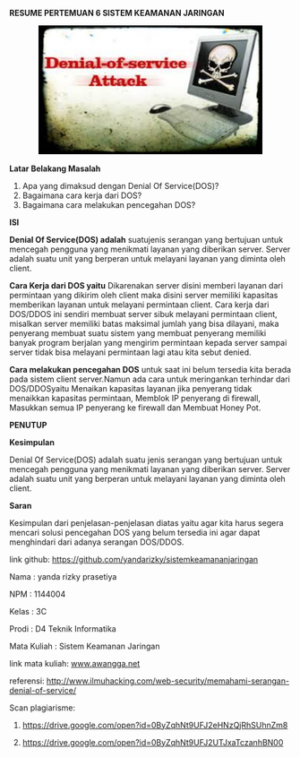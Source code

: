 **RESUME PERTEMUAN 6 SISTEM KEAMANAN JARINGAN**

<p align="center">
  <img src="../../img/77.jpg" width="400px">

**Latar Belakang Masalah**

1. Apa yang dimaksud dengan Denial Of Service(DOS)?
2. Bagaimana cara kerja dari DOS?
3. Bagaimana cara melakukan pencegahan DOS?

**ISI**

**Denial Of Service(DOS) adalah** suatujenis serangan yang bertujuan untuk mencegah pengguna yang menikmati layanan yang diberikan server. Server adalah suatu unit yang berperan untuk melayani layanan yang diminta oleh client.

**Cara Kerja dari DOS yaitu** Dikarenakan server disini memberi layanan dari permintaan yang dikirim oleh client maka disini server memiliki kapasitas memberikan layanan untuk melayani permintaan client. Cara kerja dari DOS/DDOS ini sendiri membuat server sibuk melayani permintaan client, misalkan server memiliki batas maksimal jumlah yang bisa dilayani, maka penyerang membuat suatu sistem yang membuat penyerang memiliki banyak program berjalan yang mengirim permintaan kepada server sampai server tidak bisa melayani permintaan lagi atau kita sebut denied.

**Cara melakukan pencegahan DOS** untuk saat ini belum tersedia kita berada pada sistem client server.Namun ada cara untuk meringankan terhindar dari DOS/DDOSyaitu  Menaikan kapasitas layanan jika penyerang tidak menaikkan kapasitas permintaan, Memblok IP penyerang di firewall, Masukkan semua IP penyerang ke firewall dan Membuat Honey Pot.

**PENUTUP**

**Kesimpulan**

Denial Of Service(DOS) adalah suatu jenis serangan yang bertujuan untuk mencegah pengguna yang menikmati layanan yang diberikan server. Server adalah suatu unit yang berperan untuk melayani layanan yang diminta oleh client.

**Saran**

Kesimpulan dari penjelasan-penjelasan diatas yaitu agar kita harus segera mencari solusi pencegahan DOS yang belum tersedia ini agar dapat menghindari dari adanya serangan DOS/DDOS.

link github: https://github.com/yandarizky/sistemkeamananjaringan

Nama : yanda rizky prasetiya

NPM : 1144004

Kelas : 3C

Prodi : D4 Teknik Informatika

Mata Kuliah : Sistem Keamanan Jaringan

link mata kuliah: www.awangga.net

referensi: http://www.ilmuhacking.com/web-security/memahami-serangan-denial-of-service/

Scan plagiarisme:

1. https://drive.google.com/open?id=0ByZqhNt9UFJ2eHNzQjRhSUhnZm8

2. https://drive.google.com/open?id=0ByZqhNt9UFJ2UTJxaTczanhBN00